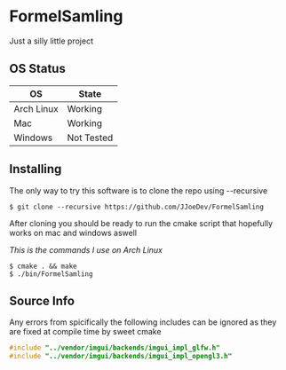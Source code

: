 # FormelSamling

Just a silly little project

## OS Status
| OS | State |
| - | - |
| Arch Linux | Working |
| Mac | Working |
| Windows | Not Tested |

## Installing
The only way to try this software is to clone the repo using --recursive

```$ git clone --recursive https://github.com/JJoeDev/FormelSamling```

After cloning you should be ready to run the cmake script that hopefully works on mac and windows aswell

*This is the commands I use on Arch Linux*

```
$ cmake . && make
$ ./bin/FormelSamling
```


## Source Info

Any errors from spicifically the following includes can be ignored as they are fixed at compile time by sweet cmake

```cpp
#include "../vendor/imgui/backends/imgui_impl_glfw.h"
#include "../vendor/imgui/backends/imgui_impl_opengl3.h"
```
